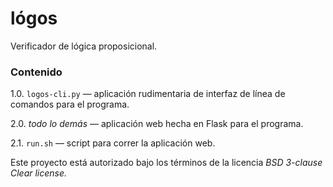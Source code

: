 # lógos

Verificador de lógica proposicional.

### Contenido

1.0. `logos-cli.py` — aplicación rudimentaria de interfaz de línea de comandos
para el programa.

2.0. _todo lo demás_ — aplicación web hecha en Flask para el programa.

2.1. `run.sh` — script para correr la aplicación web.

Este proyecto está autorizado bajo los términos de la licencia _BSD 3-clause
Clear license._
